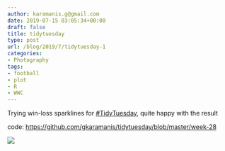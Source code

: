 ```yaml
---
author: karamanis.g@gmail.com
date: 2019-07-15 03:05:34+00:00
draft: false
title: tidytuesday
type: post
url: /blog/2019/7/tidytuesday-1
categories:
- Photography
tags:
- football
- plot
- R
- WWC
---
```


Trying win-loss sparklines for [#TidyTuesday](https://mobile.twitter.com/hashtag/TidyTuesday?src=hashtag_click), quite happy with the result

code: https://github.com/gkaramanis/tidytuesday/blob/master/week-28  




  
   ![](/images/2019-07-15-20197tidytuesday-1/wwc.png)

  


